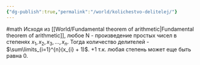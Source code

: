 ```yaml
---
{"dg-publish":true,"permalink":"/world/kolichestvo-delitelej/"}
---
```


#math 
Исходя из [[World/Fundamental theorem of arithmetic\|Fundamental theorem of arithmetic]], любое N - произведение простых чисел в степенях $x_{1}, x_{2}, x_{3}, \dots, x_{n}$. Тогда количество делителей  -  $\sum\limits_{i=1}^{n}(x_{i} + 1)$. $+1$ т.к. любая степень может еще быть равна 0.